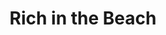 ---
title: Rich in the Beach
category: paintings
series: place
year: 2013
image: rich-beach.JPG
size: 
materials: acrylic on canvas
---